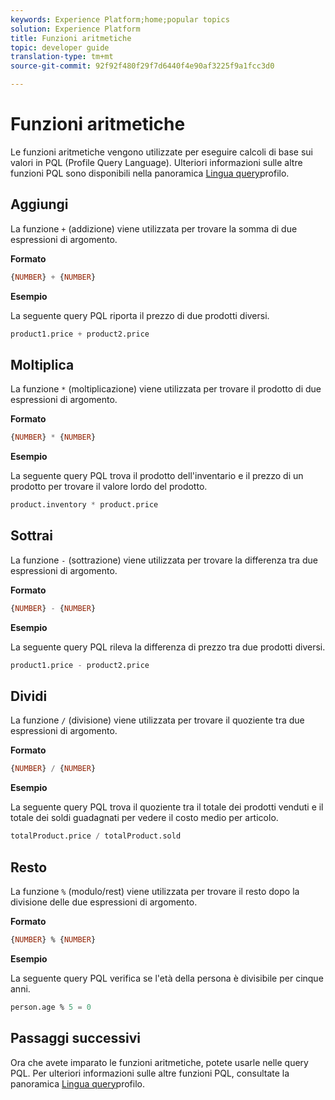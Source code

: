 ```yaml
---
keywords: Experience Platform;home;popular topics
solution: Experience Platform
title: Funzioni aritmetiche
topic: developer guide
translation-type: tm+mt
source-git-commit: 92f92f480f29f7d6440f4e90af3225f9a1fcc3d0

---
```



# Funzioni aritmetiche

Le funzioni aritmetiche vengono utilizzate per eseguire calcoli di base sui valori in PQL (Profile Query Language). Ulteriori informazioni sulle altre funzioni PQL sono disponibili nella panoramica [Lingua query](./overview.md)profilo.

## Aggiungi

La funzione `+` (addizione) viene utilizzata per trovare la somma di due espressioni di argomento.

**Formato**

```sql
{NUMBER} + {NUMBER}
```

**Esempio**

La seguente query PQL riporta il prezzo di due prodotti diversi.

```sql
product1.price + product2.price
```

## Moltiplica

La funzione `*` (moltiplicazione) viene utilizzata per trovare il prodotto di due espressioni di argomento.

**Formato**

```sql
{NUMBER} * {NUMBER}
```

**Esempio**

La seguente query PQL trova il prodotto dell&#39;inventario e il prezzo di un prodotto per trovare il valore lordo del prodotto.

```sql
product.inventory * product.price
```

## Sottrai

La funzione `-` (sottrazione) viene utilizzata per trovare la differenza tra due espressioni di argomento.

**Formato**

```sql
{NUMBER} - {NUMBER}
```

**Esempio**

La seguente query PQL rileva la differenza di prezzo tra due prodotti diversi.

```sql
product1.price - product2.price
```

## Dividi

La funzione `/` (divisione) viene utilizzata per trovare il quoziente tra due espressioni di argomento.

**Formato**

```sql
{NUMBER} / {NUMBER}
```

**Esempio**

La seguente query PQL trova il quoziente tra il totale dei prodotti venduti e il totale dei soldi guadagnati per vedere il costo medio per articolo.

```sql
totalProduct.price / totalProduct.sold
```

## Resto

La funzione `%` (modulo/rest) viene utilizzata per trovare il resto dopo la divisione delle due espressioni di argomento.

**Formato**

```sql
{NUMBER} % {NUMBER}
```

**Esempio**

La seguente query PQL verifica se l&#39;età della persona è divisibile per cinque anni.

```sql
person.age % 5 = 0
```

## Passaggi successivi

Ora che avete imparato le funzioni aritmetiche, potete usarle nelle query PQL. Per ulteriori informazioni sulle altre funzioni PQL, consultate la panoramica [Lingua query](./overview.md)profilo.
